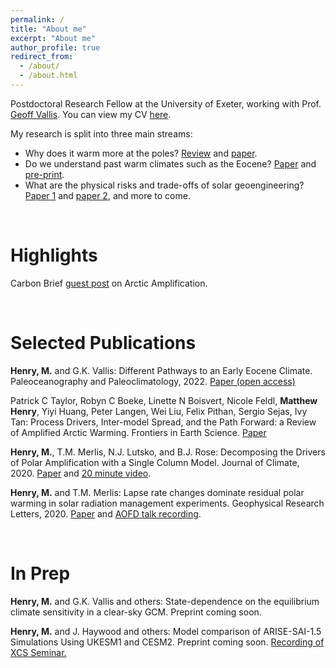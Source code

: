 ```yaml
---
permalink: /
title: "About me"
excerpt: "About me"
author_profile: true
redirect_from: 
  - /about/
  - /about.html
---
```


Postdoctoral Research Fellow at the University of Exeter, working with Prof. [Geoff Vallis](http://empslocal.ex.ac.uk/people/staff/gv219/). You can view my CV [here](https://matthewjhenry.github.io/CV_Henry.pdf).

My research is split into three main streams:
- Why does it warm more at the poles? [Review](https://www.frontiersin.org/articles/10.3389/feart.2021.758361/full) and [paper](https://doi.org/10.1175/JCLI-D-20-0178.1).
- Do we understand past warm climates such as the Eocene? [Paper](https://doi.org/10.1175/JCLI-D-21-0131.1) and [pre-print](https://eartharxiv.org/repository/view/2798/).
- What are the physical risks and trade-offs of solar geoengineering? [Paper 1](https://doi.org/10.1029/2020GL087929) and [paper 2](https://doi.org/10.5194/acp-22-2999-2022), and more to come.

<br/>

# Highlights

Carbon Brief [guest post](https://www.carbonbrief.org/guest-post-why-does-the-arctic-warm-faster-than-the-rest-of-the-planet) on Arctic Amplification.

<br/>

# Selected Publications

**Henry, M.** and G.K. Vallis: Different Pathways to an Early Eocene Climate. Paleoceanography and Paleoclimatology, 2022. [Paper (open access)](https://doi.org/10.1029/2021PA004375)

Patrick C Taylor, Robyn C Boeke, Linette N Boisvert, Nicole Feldl, **Matthew Henry**, Yiyi Huang, Peter Langen, Wei Liu, Felix Pithan, Sergio Sejas, Ivy Tan: Process Drivers, Inter-model Spread, and the Path Forward: a Review of Amplified Arctic Warming. Frontiers in Earth Science. [Paper](https://www.frontiersin.org/articles/10.3389/feart.2021.758361/full)

**Henry, M.**, T.M. Merlis, N.J. Lutsko, and B.J. Rose: Decomposing the Drivers of Polar Amplification with a Single Column Model. Journal of Climate, 2020. [Paper](https://doi.org/10.1175/JCLI-D-20-0178.1) and [20 minute video](https://www.youtube.com/watch?v=Z3LjvFSqOwo).

**Henry, M.** and T.M. Merlis: Lapse rate changes dominate residual polar warming in solar radiation management experiments. Geophysical Research Letters, 2020. [Paper](https://doi.org/10.1029/2020GL087929) and <a href='https://www.youtube.com/watch?v=SnsH-4Nca9A'>AOFD talk recording</a>.

<br/>

# In Prep

**Henry, M.** and G.K. Vallis and others: State-dependence on the equilibrium climate sensitivity in a clear-sky GCM. Preprint coming soon.

**Henry, M.** and J. Haywood and others: Model comparison of ARISE-SAI-1.5 Simulations Using UKESM1 and CESM2. Preprint coming soon. [Recording of XCS Seminar.](https://www.youtube.com/watch?v=NKqp58g3EPw)
